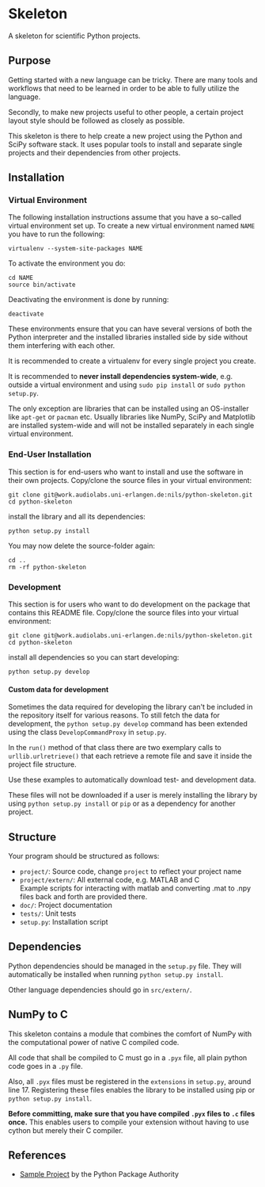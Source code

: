 Skeleton
========

A skeleton for scientific Python projects.



Purpose
-------

Getting started with a new language can be tricky. There are many tools and
workflows that need to be learned in order to be able to fully utilize the
language.

Secondly, to make new projects useful to other people, a certain project layout
style should be followed as closely as possible.

This skeleton is there to help create a new project using the Python and SciPy
software stack. It uses popular tools to install and separate single projects
and their dependencies from other projects.



Installation
------------

### Virtual Environment

The following installation instructions assume that you have a so-called virtual
environment set up. To create a new virtual environment named `NAME` you have to
run the following:

    virtualenv --system-site-packages NAME

To activate the environment you do:

    cd NAME
    source bin/activate

Deactivating the environment is done by running:

    deactivate

These environments ensure that you can have several versions of both the Python
interpreter and the installed libraries installed side by side without them
interfering with each other.

It is recommended to create a virtualenv for every single project you create.

It is recommended to **never install dependencies system-wide**, e.g. outside a
virtual environment and using `sudo pip install` or `sudo python setup.py`.

The only exception are libraries that can be installed using an OS-installer like
`apt-get` or `pacman` etc. Usually libraries like NumPy, SciPy and Matplotlib
are installed system-wide and will not be installed separately in each single
virtual environment.



### End-User Installation

This section is for end-users who want to install and use the software in
their own projects. Copy/clone the source files in your virtual environment:

    git clone git@work.audiolabs.uni-erlangen.de:nils/python-skeleton.git
    cd python-skeleton

install the library and all its dependencies:

    python setup.py install

You may now delete the source-folder again:

    cd ..
    rm -rf python-skeleton




### Development

This section is for users who want to do development on the package that
contains this README file. Copy/clone the source files into your virtual
environment:

    git clone git@work.audiolabs.uni-erlangen.de:nils/python-skeleton.git
    cd python-skeleton

install all dependencies so you can start developing:

    python setup.py develop



#### Custom data for development

Sometimes the data required for developing the library can't be included in the 
repository itself for various reasons. To still fetch the data for development,
the `python setup.py develop` command has been extended using the class
`DevelopCommandProxy` in `setup.py`.

In the `run()` method of that class there are two exemplary calls to
`urllib.urlretrieve()` that each retrieve a remote file and save it inside the
project file structure.

Use these examples to automatically download test- and development data.

These files will not be downloaded if a user is merely installing the library
by using `python setup.py install` or `pip` or as a dependency for another
project.




Structure
---------

Your program should be structured as follows:

 - `project/`: Source code, change `project` to reflect your project name
  - `project/extern/`: All external code, e.g. MATLAB and C  
    Example scripts for interacting with matlab and converting .mat to .npy  
    files back and forth are provided there.  
 - `doc/`: Project documentation
 - `tests/`: Unit tests
 - `setup.py`: Installation script




Dependencies
------------

Python dependencies should be managed in the `setup.py` file. They will
automatically be installed when running `python setup.py install`.

Other language dependencies should go in `src/extern/`.




NumPy to C
----------

This skeleton contains a module that combines the comfort of NumPy with the computational
power of native C compiled code.

All code that shall be compiled to C must go in a `.pyx` file, all plain python code goes
in a `.py` file.

Also, all `.pyx` files must be registered in the `extensions` in `setup.py`, around line 17.
Registering these files enables the library to be installed using pip or `python setup.py install`.

**Before committing, make sure that you have compiled `.pyx` files to `.c` files once.** This
enables users to compile your extension without having to use cython but merely their C compiler.



References
----------

 - [Sample Project][1] by the Python Package Authority

 [1]: https://github.com/pypa/sampleproject

